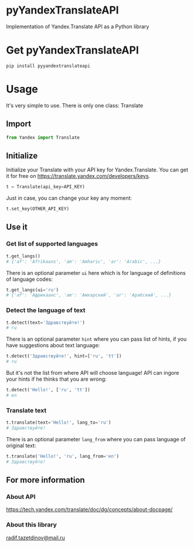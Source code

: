 # pyYandexTranslateAPI
Implementation of Yandex.Translate API as a Python library

# Get pyYandexTranslateAPI
```
pip install pyyandextranslateapi
```

# Usage
It's very simple to use. There is only one class: Translate

## Import
``` python
from Yandex import Translate
```

## Initialize
Initialize your Translate with your API key for Yandex.Translate.
You can get it for free on https://translate.yandex.com/developers/keys.
``` python
t = Translate(api_key=API_KEY)
```
Just in case, you can change your key any moment:
``` python
t.set_key(OTHER_API_KEY)
```

## Use it
### Get list of supported languages
``` python
t.get_langs()
# {'af': 'Afrikaans', 'am': 'Amharic', 'ar': 'Arabic', ...}
```
There is an optional parameter `ui` here which is for language of definitions of language codes:
``` python
t.get_langs(ui='ru')
# {'af': 'Африкаанс', 'am': 'Амхарский', 'ar': 'Арабский', ...}
```

### Detect the language of text
``` python
t.detect(text='Здравствуйте!')
# ru
```
There is an optional parameter `hint` where you can pass list of hints, if you have suggestions about text language:
``` python
t.detect('Здравствуйте!', hint=['ru', 'tt'])
# ru
```
But it's not the list from where API will choose language! API can ingore your hints if he thinks that you are wrong:
``` python
t.detect('Hello!', ['ru', 'tt'])
# en
```

### Translate text
``` python
t.translate(text='Hello!', lang_to='ru')
# Здравствуйте!
```
There is an optional parameter `lang_from` where you can pass language of original text:
``` python
t.translate('Hello!', 'ru', lang_from='en')
# Здравствуйте!
```

## For more information
### About API
https://tech.yandex.com/translate/doc/dg/concepts/about-docpage/

### About this library
radif.tazetdinov@mail.ru
